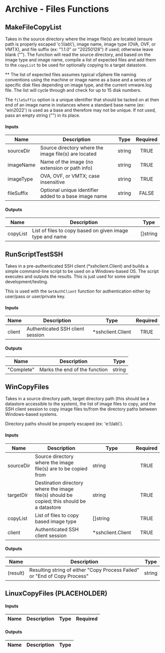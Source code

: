 # Archive - Files Functions

## MakeFileCopyList
Takes in the source directory where the image file(s) are located (ensure path is properly escaped 'c:\\\lab\\\'), image name, image type (OVA, OVF, or VMTX), and file suffix (ex: "1.1.0" or "20250128") if used; otherwise leave blank (""). The function will read the source directory, and based on the image type and image name, compile a list of expected files and add them to the `copyList` to be used for optionally copying to a target datastore. 

** The list of expected files assumes typical vSphere file naming conventions using the machine or image name as a base and a series of specific disk files depending on image type, and the current vmware.log file. The list will cycle through and check for up to 15 disk numbers.

The `fileSuffix` option is a unique identifier that should be tacked on at then end of an image name in instances where a standard base name (ex: 'win2022') is used as a base and therefore may not be unique. If not used, pass an empty string ("") in its place. 

#### Inputs
| Name       | Description                                           | Type      | Required |
|------------|-------------------------------------------------------|-----------|:--------:|
| sourceDir  | Source directory where the image file(s) are located  | string    | TRUE     |
| imageName  | Name of the image (no extension or path info)         | string    | TRUE     |
| imageType  | OVA, OVF, or VMTX; case insensitive                   | string    | TRUE     |
| fileSuffix | Optional unique identifier added to a base image name | string    | FALSE    |

#### Outputs
| Name      | Description                                               | Type     |
|-----------|-----------------------------------------------------------|----------|
| copyList  | List of files to copy based on given image type and name  | []string |


## RunScriptTestSSH
Takes in a pre-authenticated SSH client (*sshclient.Client) and builds a simple command-line script to be used on a Windows-based OS. The script executes and outputs the results. This is just used for some simple development/testing.

This is used with the `GetAuthClient` function for authentication either by user/pass or user/private key.

#### Inputs
| Name    | Description                      | Type              | Required |
|---------|----------------------------------|-------------------|:--------:|
| client  | Authenticated SSH client session | *sshclient.Client | TRUE     |

#### Outputs
| Name        | Description                    | Type     |
|-------------|--------------------------------|----------|
| "Complete"  | Marks the end of the function  | string   |


## WinCopyFiles
Takes in a source directory path, target directory path (this should be a datastore accessible to the system), the list of image files to copy, and the SSH client session to copy image files to/from the directory paths between Windows-based systems.

Directory paths should be properly escaped (ex: 'e:\\\lab\\\').

#### Inputs
| Name      | Description                                                                                | Type              | Required |
|-----------|--------------------------------------------------------------------------------------------|-------------------|:--------:|
| sourceDir | Source directory where the image file(s) are to be copied from                             | string            | TRUE     |
| targetDir | Destination directory where the image file(s) should be copied; this should be a datastore | string            | TRUE     |
| copyList  | List of files to copy based image type                                                     | []string          | TRUE     |
| client    | Authenticated SSH client session                                                           | *sshclient.Client | TRUE     |

#### Outputs
| Name     | Description                                                                | Type     |
|----------|----------------------------------------------------------------------------|----------|
| (result) | Resulting string of either "Copy Process Failed" or "End of Copy Process"  | string   |


## LinuxCopyFiles (PLACEHOLDER)

#### Inputs
| Name      | Description                                                               | Type     | Required |
|-----------|---------------------------------------------------------------------------|----------|:--------:|

#### Outputs
| Name     | Description                                                                | Type     |
|----------|----------------------------------------------------------------------------|----------|

